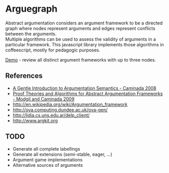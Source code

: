 # Arguegraph

Abstract argumentation considers an argument framework to be a directed graph where
nodes represent arguments and edges represent conflicts between the arguments.  
Multiple algorithms can be used to assess the validity of arguments in a particular framework.
This javascript library implements those algorithms in coffeescript, mostly for pedagogic purposes.

[Demo](http://mattsouth.github.io/arguegraph/demo.html) - review all distinct argument frameworks with up to three nodes.

## References

* [A Gentle Introduction to Argumentation Semantics - Caminada 2008](http://citeseerx.ist.psu.edu/viewdoc/download?doi=10.1.1.379.6308&rep=rep1&type=pdf)
* [Proof Theories and Algorithms for Abstract Argumentation Frameworks - Modgil and Caminada 2009](http://link.springer.com/chapter/10.1007%2F978-0-387-98197-0_6)
* http://en.wikipedia.org/wiki/Argumentation_framework
* http://ova.computing.dundee.ac.uk/ova-gen/
* http://lidia.cs.uns.edu.ar/delp_client/
* http://www.argkit.org

## TODO

* Generate all complete labellings
* Generate all extensions (semi-stable, eager, ...)
* Argument game implementations
* Alternative sources of arguments
